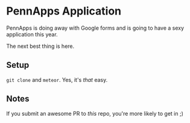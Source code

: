 PennApps Application
=======================

PennApps is doing away with Google forms and is going to have a sexy application this year.

The next best thing is here.

## Setup

`git clone` and `meteor`. Yes, it's _that_ easy.

## Notes

If you submit an awesome PR to _this_ repo, you're more likely to get in ;)
